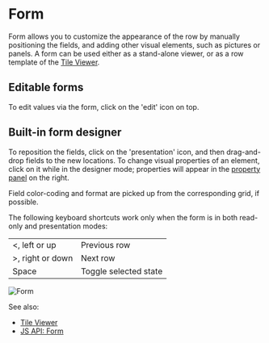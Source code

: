 <!-- TITLE: Form -->
<!-- SUBTITLE: -->

# Form

Form allows you to customize the appearance of the row by manually positioning the fields, and adding
other visual elements, such as pictures or panels. A form can be used either as a stand-alone viewer,
or as a row template of the [Tile Viewer](tile-viewer.md). 

## Editable forms
To edit values via the form, click on the 'edit' icon on top. 

## Built-in form designer
To reposition the fields, click on the 'presentation' icon, and then drag-and-drop fields 
to the new locations. To change visual properties of an element, click on it while in the 
designer mode; properties will appear in the [property panel](../features/property-panel.md) 
on the right.

Field color-coding and format are picked up from the corresponding grid, if possible.

The following keyboard shortcuts work only when the form is in both read-only
and presentation modes: 

|                           |                        |
|---------------------------|------------------------|
| <, left or up             | Previous row           |
| >, right or down          | Next row               |
| Space                     | Toggle selected state  |

![Form](../uploads/gifs/form.gif "form")

See also:

* [Tile Viewer](tile-viewer.md)
* [JS API: Form](https://public.datagrok.ai/js/samples/ui/viewers/form)